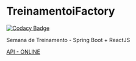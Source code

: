# TreinamentoiFactory

[![Codacy Badge](https://api.codacy.com/project/badge/Grade/ebff46e1827a401f9cd4c3f8098fdb7e)](https://www.codacy.com/app/mensones-1/TreinamentoiFactory?utm_source=github.com&utm_medium=referral&utm_content=mensonones/TreinamentoiFactory&utm_campaign=badger)

Semana de Treinamento - Spring Boot + ReactJS


[API - ONLINE](https://treinamento-ifactory.herokuapp.com/)
